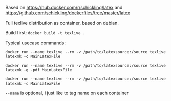 Based on https://hub.docker.com/r/schickling/latex and https://github.com/schickling/dockerfiles/tree/master/latex

Full texlive distribution as container, based on debian.

Build first: `docker build -t texlive .`

Typical usecase commands:

`docker run --name texlive --rm -v /path/to/latexsource:/source texlive latexmk -c MainLatexFile`

`docker run --name texlive --rm -v /path/to/latexsource:/source texlive latexmk -g -pdf MainLatexFile`

`docker run --name texlive --rm -v /path/to/latexsource:/source texlive latexmk -c MainLatexFile`

`--name` is optional, i just like to tag name on each container